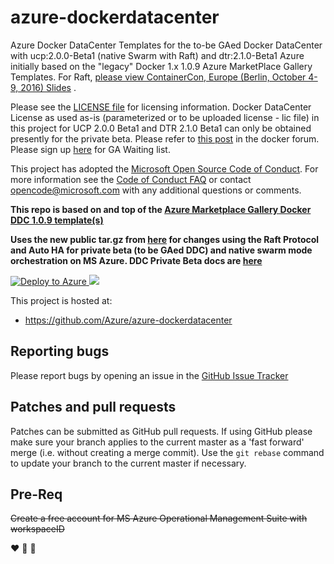   

# azure-dockerdatacenter
Azure Docker DataCenter Templates for the to-be GAed Docker DataCenter with  ucp:2.0.0-Beta1 (native Swarm with Raft) and dtr:2.1.0-Beta1 Azure initially based on the "legacy" Docker 1.x 1.0.9 Azure MarketPlace Gallery Templates. For Raft, [please view ContainerCon, Europe (Berlin, October 4-9, 2016) Slides](http://events.linuxfoundation.org/events/containercon-europe/program/slides) .


Please see the [LICENSE file](https://github.com/Azure/azure-dockerdatacenter/blob/master/LICENSE) for licensing information. 
Docker DataCenter License as used as-is (parameterized or to be uploaded license - lic file) in this project for UCP 2.0.0 Beta1 and DTR 2.1.0 Beta1 can only be obtained presently for the private beta. Please refer to [this post](https://forums.docker.com/t/docker-datacenter-on-engine-1-12-private-beta/23232/1) in the docker forum. Please sign up [here](https://goo.gl/UTG895) for GA Waiting list.

This project has adopted the [Microsoft Open Source Code of
Conduct](https://opensource.microsoft.com/codeofconduct/). For more information
see the [Code of Conduct
FAQ](https://opensource.microsoft.com/codeofconduct/faq/) or contact
[opencode@microsoft.com](mailto:opencode@microsoft.com) with any additional
questions or comments.

**This repo is based on and top of the [Azure Marketplace Gallery Docker DDC 1.0.9 template(s)](https://gallery.azure.com/artifact/20151001/docker.dockerdatacenterdocker-datacenter.1.0.9/Artifacts/mainTemplate.json)**

**Uses the new public tar.gz from [here](https://packages.docker.com/caas/ucp-2.0.0-beta1_dtr-2.1.0-beta1.tar.gz) for changes using the Raft Protocol and Auto HA for private beta (to be GAed DDC) and native swarm mode orchestration on MS Azure. DDC Private Beta docs are [here](https://beta.docker.com/docs/ddc)**

<a href="https://portal.azure.com/#create/Microsoft.Template/uri/https%3A%2F%2Fraw.githubusercontent.com%2FAzure%2Fazure-dockerdatacenter%2Fmaster%2Fazuredeploy.json" target="_blank">
   <img alt="Deploy to Azure" src="http://azuredeploy.net/deploybutton.png"/>
</a>

<a href="http://armviz.io/#/?load=https%3A%2F%2Fraw.githubusercontent.com%2FAzure%2Fazure-dockerdatacenter%2Fmaster%2Fazuredeploy.json" target="_blank">  
<img src="http://armviz.io/visualizebutton.png"/> </a> 

This project is hosted at:

  * https://github.com/Azure/azure-dockerdatacenter
  
## Reporting bugs

Please report bugs  by opening an issue in the [GitHub Issue Tracker](https://github.com/Azure/azure-dockerdatacenter/issues)


## Patches and pull requests

Patches can be submitted as GitHub pull requests. If using GitHub please make sure your branch applies to the current master as a 'fast forward' merge (i.e. without creating a merge commit). Use the `git rebase` command to update your branch to the current master if necessary.

## Pre-Req
~~Create a free account for MS Azure Operational Management Suite with workspaceID~~


:heart: :penguin: :whale:
